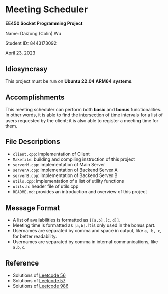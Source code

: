 # Meeting Scheduler

**EE450 Socket Programming Project**

Name: Daizong (Colin) Wu

Student ID: 8443173092

April 23, 2023


## Idiosyncrasy

This project must be run on **Ubuntu 22.04 ARM64 systems**.


## Accomplishments

This meeting scheduler can perform both **basic** and **bonus** functionalities. In other words, it is able to find the intersection of time intervals for a list of users requested by the client; it is also able to register a meeting time for them.


## File Descriptions

- `client.cpp`: implementation of Client
- `Makefile`: building and compiling instruction of this project
- `serverM.cpp`: implementation of Main Server
- `serverA.cpp`: implementation of Backend Server A
- `serverB.cpp`: implementation of Backend Server B
- `utils.cpp`: implementation of a list of utility functions
- `utils.h`: header file of utils.cpp
- `README.md`: provides an introduction and overview of this project


## Message Format

- A list of availabilities is formatted as `[[a,b],[c,d]]`.
- Meeting time is formatted as `[a,b]`. It is only used in the bonus part.
- Usernames are separated by comma and space in output, like `a, b, c`, for better readability.
- Usernames are separated by comma in internal communications, like `a,b,c`.


## Reference

- Solutions of [Leetcode 56](https://leetcode.com/problems/merge-intervals/)
- Solutions of [Leetcode 57](https://leetcode.com/problems/insert-interval/)
- Solutions of [Leetcode 986](https://leetcode.com/problems/interval-list-intersections/)
